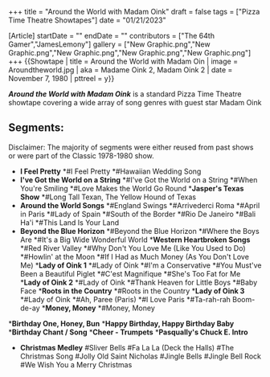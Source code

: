 +++
title = "Around the World with Madam Oink"
draft = false
tags = ["Pizza Time Theatre Showtapes"]
date = "01/21/2023"

[Article]
startDate = ""
endDate = ""
contributors = ["The 64th Gamer","JamesLemony"]
gallery = ["New Graphic.png","New Graphic.png","New Graphic.png","New Graphic.png","New Graphic.png"]
+++
{{Showtape | title = Around the World with Madam Oin
| image = Aroundtheworld.jpg
| aka = Madame Oink 2, Madam Oink 2
| date = November 7, 1980
| pttreel = y}}

<b><i>Around the World with Madam Oink</b></i> is a standard Pizza Time Theatre showtape covering a wide array of song genres with guest star Madam Oink

<h2>Segments:</h2>
Disclaimer: The majority of segments were either reused from past shows or were part of the Classic 1978-1980 show.

* <b>I Feel Pretty</b>
*#I Feel Pretty
*#Hawaiian Wedding Song
* <b>I've Got the World on a String</b>
*#I've Got the World on a String
*#When You're Smiling
*#Love Makes the World Go Round
*<b>Jasper's Texas Show</b>
*#Long Tall Texan, The Yellow Hound of Texas
* <b>Around the World Songs</b>
*#England Swings
*#Arrivederci Roma
*#April in Paris
*#Lady of Spain
*#South of the Border
*#Rio De Janeiro
*#Bali Ha'i
*#This Land Is Your Land
* <b>Beyond the Blue Horizon</b>
*#Beyond the Blue Horizon
*#Where the Boys Are
*#It's a Big Wide Wonderful World
*<b>Western Heartbroken Songs</b>
*#Red River Valley
*#Why Don't You Love Me (Like You Used to Do) 
*#Howlin' at the Moon
*#If I Had as Much Money (As You Don't Love Me) 
*<b>Lady of Oink 1</b>
*#Lady of Oink
*#I'm a Conservative
*#You Must've Been a Beautiful Piglet
*#C'est Magnifique
*#She's Too Fat for Me
*<b>Lady of Oink 2</b>
*#Lady of Oink
*#Thank Heaven for Little Boys
*#Baby Face
*<b>Roots in the Country</b>
*#Roots in the Country
*<b>Lady of Oink 3</b>
*#Lady of Oink 
*#Ah, Paree (Paris)
*#I Love Paris
*#Ta-rah-rah Boom-de-ay
*<b>Money, Money</b>
*#Money, Money

*<b>Birthday One, Honey, Bun</b>
*<b>Happy Birthday, Happy Birthday Baby</b>
*<b>Birthday Chant / Song</b>
*<b>Cheer - Trumpets</b>
*<b>Pasqually's Chuck E. Intro</b>

*  <b>Christmas Medley</b>
#Sliver Bells
#Fa La La (Deck the Halls)
#The Christmas Song
#Jolly Old Saint Nicholas
#Jingle Bells
#Jingle Bell Rock
#We Wish You a Merry Christmas